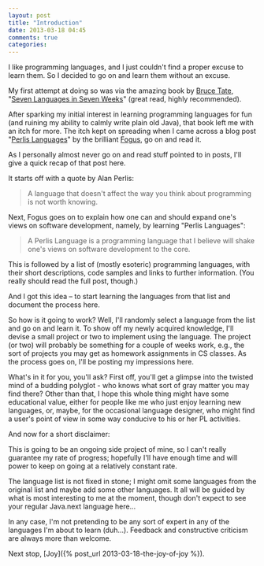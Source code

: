 ```yaml
---
layout: post
title: "Introduction"
date: 2013-03-18 04:45
comments: true
categories: 
---
```


I like programming languages, and I just couldn't find a proper excuse to learn them. So I decided to go on and learn them without an excuse.

My first attempt at doing so was via the amazing book by [Bruce Tate](http://rapidred.com/), "[Seven Languages in Seven Weeks](http://www.amazon.com/gp/product/193435659X/ref=as_li_qf_sp_asin_il_tl?ie=UTF8&camp=1789&creative=9325&creativeASIN=193435659X&linkCode=as2&tag=languperil-20)" (great read, highly recommended).

After sparking my initial interest in learning programming languages for fun (and ruining my ability to calmly write plain old Java), that book left me with an itch for more. The itch kept on spreading when I came across a blog post "[Perlis Languages](http://blog.fogus.me/2011/08/14/perlis-languages/)" by the brilliant [Fogus](http://www.fogus.me/), go on and read it. 

As I personally almost never go on and read stuff pointed to in posts, I'll give a quick recap of that post here. 

It starts off with a quote by Alan Perlis:
> A language that doesn't affect the way you think about programming is not worth knowing.

Next, Fogus goes on to explain how one can and should expand one's views on software development, namely, by learning "Perlis Languages":
> A Perlis Language is a programming language that I believe will shake one's views on software development to the core.

<!-- more -->

This is followed by a list of (mostly esoteric) programming languages, with their short descriptions, code samples and links to further information. (You really should read the full post, though.)


And I got this idea – to start learning the languages from that list and document the process here.

So how is it going to work? Well, I'll randomly select a language from the list and go on and learn it. To show off my newly acquired knowledge, I'll devise a small project or two to implement using the language. The project (or two) will probably be something for a couple of weeks work, e.g., the sort of projects you may get as homework assignments in CS classes. As the process goes on, I'll be posting my impressions here. 

What's in it for you, you'll ask? First off, you'll get a glimpse into the twisted mind of a budding polyglot - who knows what sort of gray matter you may find there? Other than that, I hope this whole thing might have some educational value, either for people like me who just enjoy learning new languages, or, maybe, for the occasional language designer, who might find a user's point of view in some way conducive to his or her PL activities.

And now for a short disclaimer: 

This is going to be an ongoing side project of mine, so I can't really guarantee my rate of progress; hopefully I'll have enough time and will power to keep on going at a relatively constant rate.

The language list is not fixed in stone; I might omit some languages from the original list and maybe add some other languages. It all will be guided by what is most interesting to me at the moment, though don't expect to see your regular Java.next language here...

In any case, I'm not pretending to be any sort of expert in any of the languages I'm about to learn (duh…). Feedback and constructive criticism are always more than welcome.

Next stop, [Joy]({% post_url 2013-03-18-the-joy-of-joy %}).

